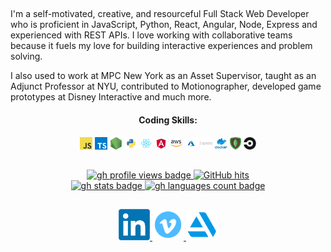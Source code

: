 ##
<p width="250px">
I'm a self-motivated, creative, and resourceful Full Stack Web Developer who is proficient in JavaScript, Python, React, Angular, Node, Express and experienced with REST APIs. I  love working with collaborative teams because it fuels my love for building interactive experiences and problem solving. 
  
I also used to work at MPC New York as an Asset Supervisor, taught as an Adjunct Professor at NYU, contributed to Motionographer, developed game prototypes at Disney Interactive and much more.
</p>

<div align='center'>
  <h4>Coding Skills:</h4>
  <code><img height="20" src="https://raw.githubusercontent.com/AndresMWeber/AndresMWeber/master/javascript.png"></code>
  <code><img height="20" src="https://raw.githubusercontent.com/AndresMWeber/AndresMWeber/master/typescript.png"></code>
  <code><img height="20" src="https://raw.githubusercontent.com/AndresMWeber/AndresMWeber/master/nodejs.png"></code>
  <code><img height="20" src="https://raw.githubusercontent.com/AndresMWeber/AndresMWeber/master/python.png"></code>
  <code><img height="20" src="https://raw.githubusercontent.com/AndresMWeber/AndresMWeber/master/react.png"></code>
  <code><img height="20" src="https://raw.githubusercontent.com/AndresMWeber/AndresMWeber/master/angular.png"></code>
  <code><img height="20" src="https://raw.githubusercontent.com/AndresMWeber/AndresMWeber/master/aws.png"></code>
  <code><img height="20" src="https://raw.githubusercontent.com/AndresMWeber/AndresMWeber/master/azure.png"></code>
  <code><img height="20" src="https://raw.githubusercontent.com/AndresMWeber/AndresMWeber/master/express.png"></code>
  <code><img height="20" src="https://raw.githubusercontent.com/AndresMWeber/AndresMWeber/master/docker.png"></code>
  <code><img height="20" src="https://raw.githubusercontent.com/AndresMWeber/AndresMWeber/master/mongo.png"></code>
  <code><img height="20" src="https://raw.githubusercontent.com/AndresMWeber/AndresMWeber/master/circleci.png"></code>
</div>

##
<div align='center'>
  <a href="https://github.com/andresmweber" target="_blank">
    <img alt="gh profile views badge" src="https://komarev.com/ghpvc/?username=andresmweber&style=flat-square&color=yellowgreen" />
  </a>
  <a href="https://github.com/andresmweber/andresmweber" target="_blank">
    <img alt="GitHub hits" src="https://img.shields.io/github/last-commit/andresmweber/andresmweber?label=Profile%20Updated&style=flat-square" />
  </a>
  <br>
  <a href="https://github.com/andresmweber">
    <img alt="gh stats badge" height="150px" src="https://github-readme-stats.vercel.app/api?username=andresmweber&count_private=true&show_icons=true&theme=dracula" />
  </a>
  <a href="https://github.com/andresmweber">
    <img alt="gh languages count badge" height="150px" src="https://github-readme-stats.vercel.app/api/top-langs/?username=andresmweber&langs_count=8&layout=compact&theme=dracula&hide=c,c%2B%2B,jupyter%20notebook,mathematica" />
  </a>
</div>

##

<div align="center">
  <a href="https://www.linkedin.com/in/andresweber/">
    <img alt="linkedin profile link" height="50px" src="https://raw.githubusercontent.com/AndresMWeber/AndresMWeber/master/linkedin.png" />
  </a>

  <a href="www.vimeo.com/andresmweber">
    <img alt="vimeo profile link" height="50px" src="https://raw.githubusercontent.com/AndresMWeber/AndresMWeber/master/vimeo.png" />
  </a>

  <a href="www.artstation.com/daemonecles">
    <img alt="artstation profile link" height="50px" src="https://raw.githubusercontent.com/AndresMWeber/AndresMWeber/master/artstation.png" />
  </a>
</div>

<!--
**AndresMWeber/AndresMWeber** is a ✨ _special_ ✨ repository because its `README.md` (this file) appears on your GitHub profile.

Here are some ideas to get you started:

- 🔭 I’m currently working on ...
- 🌱 I’m currently learning ...
- 👯 I’m looking to collaborate on ...
- 🤔 I’m looking for help with ...
- 💬 Ask me about ...
- 📫 How to reach me: ...
- 😄 Pronouns: ...
- ⚡ Fun fact: ...
-->
